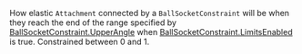 How elastic `Attachment` connected by a `BallSocketConstraint` will be when they reach the end of the range specified by [BallSocketConstraint.UpperAngle](https://developer.roblox.com/api-reference/property/BallSocketConstraint/UpperAngle) when [BallSocketConstraint.LimitsEnabled](https://developer.roblox.com/api-reference/property/BallSocketConstraint/LimitsEnabled) is true. Constrained between 0 and 1.